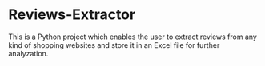 # Reviews-Extractor
This is a Python project which enables the user to extract reviews from any kind of shopping websites and store it in an Excel file for further analyzation.
